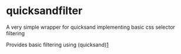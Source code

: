 quicksandfilter
===============

A very simple wrapper for quicksand implementing basic css selector filtering

Provides basic filtering using (quicksand)[1]

[1]: https://github.com/razorjack/quicksand


